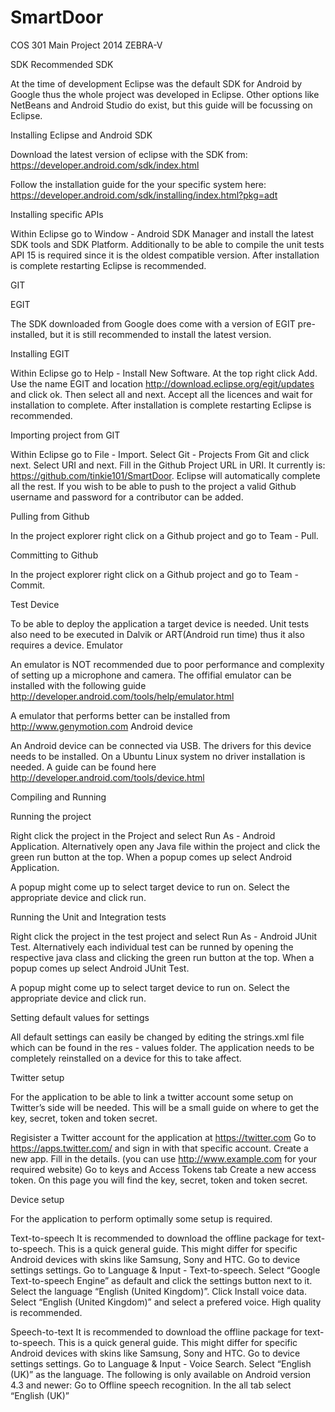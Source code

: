 SmartDoor
=========

COS 301 Main Project 2014 ZEBRA-V

SDK
Recommended SDK

At the time of development Eclipse was the default SDK for Android by Google thus the whole project was developed in Eclipse. Other options like NetBeans and Android Studio do exist, but this guide will be focussing on Eclipse.

Installing Eclipse and Android SDK

Download the latest version of eclipse with the SDK from:
https://developer.android.com/sdk/index.html

Follow the installation guide for the your specific system here: https://developer.android.com/sdk/installing/index.html?pkg=adt

Installing specific APIs

Within Eclipse go to Window - Android SDK Manager and install the latest SDK tools and SDK Platform. Additionally to be able to compile the unit tests API 15 is required since it is the oldest compatible version. After installation is complete restarting Eclipse is recommended.


GIT

EGIT

The SDK downloaded from Google does come with a version of EGIT pre-installed, but it is still recommended to install the latest version. 

Installing EGIT

Within Eclipse go to Help - Install New Software. At the top right click Add. Use the name EGIT and location http://download.eclipse.org/egit/updates and click ok. Then select all and next. Accept all the licences and wait for installation to complete. After installation is complete restarting Eclipse is recommended.
 
Importing project from GIT

Within Eclipse go to File - Import. Select Git - Projects From Git and click next. Select URI and next. Fill in the Github Project URL in URI. It currently is: 
https://github.com/tinkie101/SmartDoor. Eclipse will automatically complete all the rest. If you wish to be able to push to the project a valid Github username and password for a contributor can be added. 

Pulling from Github

In the project explorer right click on a Github project and go to Team - Pull.

Committing to Github

In the project explorer right click on a Github project and go to Team - Commit.

Test Device

To be able to deploy the application a target device is needed. Unit tests also need to be executed in Dalvik or ART(Android run time) thus it also requires a device.
Emulator

An emulator is NOT recommended due to poor performance and complexity of setting up a microphone and camera. The offifial emulator can be installed with the following guide http://developer.android.com/tools/help/emulator.html

A emulator that performs better can be installed from http://www.genymotion.com
Android device

An Android device can be connected via USB. The drivers for this device needs to be installed. On a Ubuntu Linux system no driver installation is needed. A guide can be found here http://developer.android.com/tools/device.html


Compiling and Running

Running the project

Right click the project in the Project and select Run As - Android Application. Alternatively open any Java file within the project and click the green run button at the top. When a popup comes up select Android Application. 

A popup might come up to select target device to run on. Select the appropriate device and click run.

Running the Unit and Integration tests

Right click the project in the test project and select Run As - Android JUnit Test. Alternatively each individual test can be runned by opening the respective java class and clicking the green run button at the top. When a popup comes up select Android JUnit Test.

A popup might come up to select target device to run on. Select the appropriate device and click run.

Setting default values for settings

All default settings can easily be changed by editing the strings.xml file which can be found in the res - values folder. The application needs to be completely reinstalled on a device for this to take affect.

Twitter setup

For the application to be able to link a twitter account some setup on Twitter’s side will be needed. This will be a small guide on where to get the key, secret, token and token secret.

Regisister a Twitter account for the application at https://twitter.com
Go to https://apps.twitter.com/ and sign in with that specific account.
Create a new app.
Fill in the details. (you can use http://www.example.com for your required website)
Go to keys and Access Tokens tab
Create a new access token. On this page you will find the key, secret, token and token secret.

Device setup

For the application to perform optimally some setup is required.

Text-to-speech
It is recommended to download the offline package for text-to-speech. This is a quick general guide. This might differ for specific Android devices with skins like Samsung, Sony and HTC.
Go to device settings settings.
Go to Language & Input - Text-to-speech.
Select “Google Text-to-speech Engine” as default and click the settings button next to it.
Select the language “English (United Kingdom)”.
Click Install voice data. Select “English (United Kingdom)” and select a prefered voice. High quality is recommended.

Speech-to-text
It is recommended to download the offline package for text-to-speech. This is a quick general guide. This might differ for specific Android devices with skins like Samsung, Sony and HTC.
Go to device settings settings.
Go to Language & Input - Voice Search. 
Select “English (UK)” as the language.
The following is only available on Android version 4.3 and newer:
	Go to Offline speech recognition.
	In the all tab select “English (UK)”
